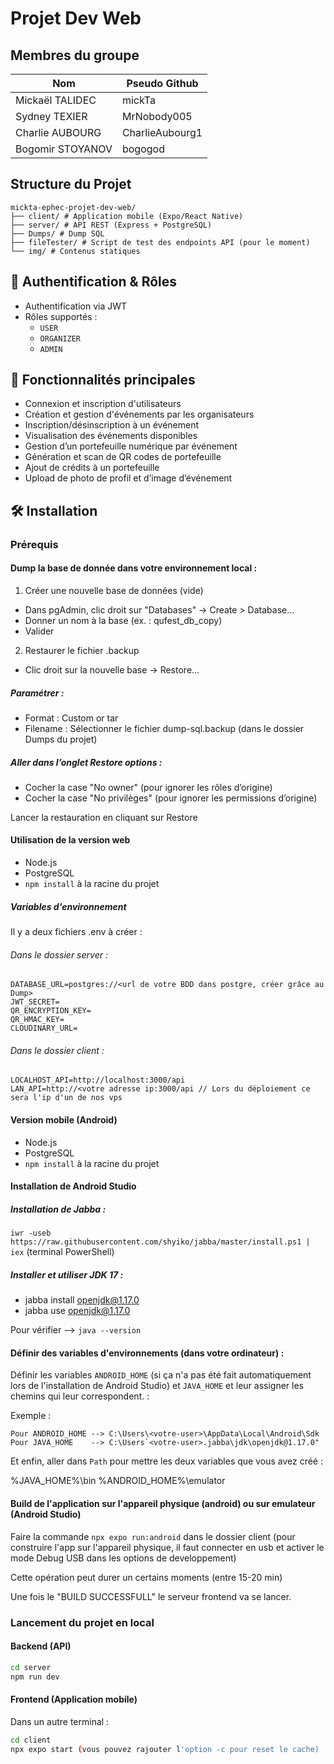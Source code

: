 # Projet Dev Web 

## Membres du groupe

| Nom               | Pseudo Github     | 
| ----------------- | ----------------- | 
| Mickaël TALIDEC   | mickTa            | 
| Sydney TEXIER     | MrNobody005       | 
| Charlie AUBOURG   | CharlieAubourg1   | 
| Bogomir STOYANOV  | bogogod           |


## Structure du Projet

```
mickta-ephec-projet-dev-web/
├── client/ # Application mobile (Expo/React Native)
├── server/ # API REST (Express + PostgreSQL)
├── Dumps/ # Dump SQL 
├── fileTester/ # Script de test des endpoints API (pour le moment)
└── img/ # Contenus statiques
```

## 🔐 Authentification & Rôles

- Authentification via JWT
- Rôles supportés :
  - `USER`
  - `ORGANIZER`
  - `ADMIN`

## 📱 Fonctionnalités principales

- Connexion et inscription d'utilisateurs
- Création et gestion d'événements par les organisateurs
- Inscription/désinscription à un événement
- Visualisation des événements disponibles
- Gestion d’un portefeuille numérique par événement
- Génération et scan de QR codes de portefeuille
- Ajout de crédits à un portefeuille
- Upload de photo de profil et d’image d’événement

## 🛠️ Installation

### Prérequis

#### Dump la base de donnée dans votre environnement local : 

1. Créer une nouvelle base de données (vide)

- Dans pgAdmin, clic droit sur "Databases" → Create > Database...
- Donner un nom à la base (ex. : qufest_db_copy)
- Valider

2. Restaurer le fichier .backup

- Clic droit sur la nouvelle base → Restore...

##### Paramétrer :

- Format : Custom or tar
- Filename : Sélectionner le fichier dump-sql.backup (dans le dossier Dumps du projet)

##### Aller dans l’onglet Restore options :

- Cocher la case "No owner" (pour ignorer les rôles d’origine)
- Cocher la case "No privilèges" (pour ignorer les permissions d’origine)

Lancer la restauration en cliquant sur Restore

#### Utilisation de la version web

- Node.js 
- PostgreSQL
- `npm install` à la racine du projet 

##### Variables d'environnement

Il y a deux fichiers .env à créer :

###### Dans le dossier server :
```
DATABASE_URL=postgres://<url de votre BDD dans postgre, créer grâce au Dump>
JWT_SECRET=
QR_ENCRYPTION_KEY=
QR_HMAC_KEY=
CLOUDINARY_URL=
```

###### Dans le dossier client :

```
LOCALHOST_API=http://localhost:3000/api
LAN_API=http://<votre adresse ip:3000/api // Lors du déploiement ce sera l'ip d'un de nos vps
```

#### Version mobile (Android)

- Node.js 
- PostgreSQL
- `npm install` à la racine du projet

#### Installation de Android Studio

[](https://developer.android.com/studio)

##### Installation de Jabba : 

```iwr -useb https://raw.githubusercontent.com/shyiko/jabba/master/install.ps1 | iex``` (terminal PowerShell)

##### Installer et utiliser JDK 17 :

- jabba install openjdk@1.17.0
- jabba use openjdk@1.17.0

Pour vérifier --> `java --version`

#### Définir des variables d'environnements (dans votre ordinateur) :


Définir les variables `ANDROID_HOME` (si ça n'a pas été fait automatiquement lors de l'installation de Android Studio) et `JAVA_HOME` 
et leur assigner les chemins qui leur correspondent. : 

Exemple : 
```
Pour ANDROID_HOME --> C:\Users\<votre-user>\AppData\Local\Android\Sdk
Pour JAVA_HOME    --> C:\Users`<votre-user>.jabba\jdk\openjdk@1.17.0"
```

Et enfin, aller dans `Path` pour mettre les deux variables que vous avez créé :

%JAVA_HOME%\bin
%ANDROID_HOME%\emulator

#### Build de l'application sur l'appareil physique (android) ou sur emulateur (Android Studio)

Faire la commande `npx expo run:android` dans le dossier client (pour construire l'app sur l'appareil physique, il faut connecter en usb et activer le mode Debug USB dans les options de developpement)

Cette opération peut durer un certains moments (entre 15-20 min)

Une fois le "BUILD SUCCESSFULL" le serveur frontend va se lancer.

### Lancement du projet en local

#### Backend (API)

```bash
cd server
npm run dev
```

#### Frontend (Application mobile)

Dans un autre terminal :

```bash
cd client
npx expo start (vous pouvez rajouter l'option -c pour reset le cache)
```
